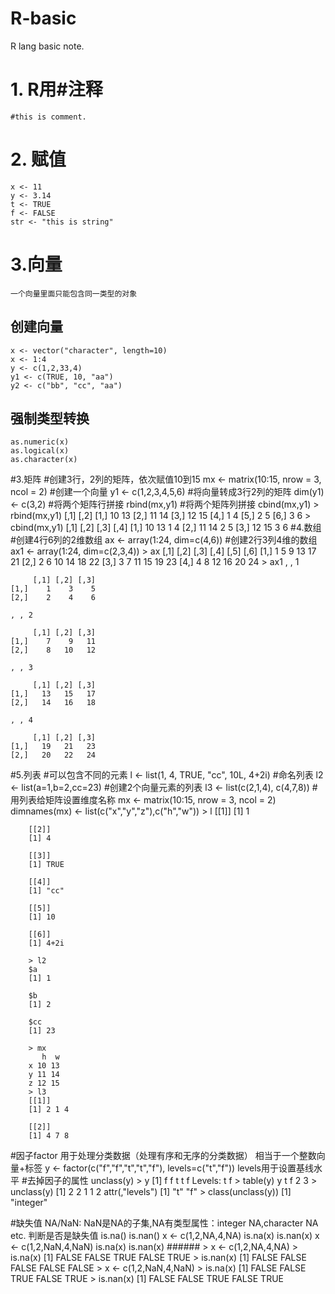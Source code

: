 # R-basic
R lang basic note.
# 1. R用#注释
    #this is comment.

# 2. 赋值
    x <- 11
    y <- 3.14
    t <- TRUE
    f <- FALSE
    str <- "this is string"

# 3.向量
    一个向量里面只能包含同一类型的对象
## 创建向量
    x <- vector("character", length=10)
    x <- 1:4
    y <- c(1,2,33,4)
    y1 <- c(TRUE, 10, "aa")
    y2 <- c("bb", "cc", "aa")

## 强制类型转换
    as.numeric(x)
    as.logical(x)
    as.character(x)
#3.矩阵
    #创建3行，2列的矩阵，依次赋值10到15
    mx <- matrix(10:15, nrow = 3, ncol = 2)
    #创建一个向量
    y1 <- c(1,2,3,4,5,6)
    #将向量转成3行2列的矩阵
    dim(y1) <- c(3,2)
    #将两个矩阵行拼接
    rbind(mx,y1)
    #将两个矩阵列拼接
    cbind(mx,y1)
    > rbind(mx,y1)
         [,1] [,2]
    [1,]   10   13
    [2,]   11   14
    [3,]   12   15
    [4,]    1    4
    [5,]    2    5
    [6,]    3    6
    > cbind(mx,y1)
         [,1] [,2] [,3] [,4]
    [1,]   10   13    1    4
    [2,]   11   14    2    5
    [3,]   12   15    3    6
#4.数组
    #创建4行6列的2维数组
    ax <- array(1:24, dim=c(4,6))
    #创建2行3列4维的数组
    ax1 <- array(1:24, dim=c(2,3,4))
    > ax
         [,1] [,2] [,3] [,4] [,5] [,6]
    [1,]    1    5    9   13   17   21
    [2,]    2    6   10   14   18   22
    [3,]    3    7   11   15   19   23
    [4,]    4    8   12   16   20   24
    > ax1
    , , 1

         [,1] [,2] [,3]
    [1,]    1    3    5
    [2,]    2    4    6

    , , 2

         [,1] [,2] [,3]
    [1,]    7    9   11
    [2,]    8   10   12

    , , 3

         [,1] [,2] [,3]
    [1,]   13   15   17
    [2,]   14   16   18

    , , 4

         [,1] [,2] [,3]
    [1,]   19   21   23
    [2,]   20   22   24
#5.列表
    #可以包含不同的元素
    l <- list(1, 4, TRUE, "cc", 10L, 4+2i)
    #命名列表
    l2 <- list(a=1,b=2,cc=23)
    #创建2个向量元素的列表
    l3 <- list(c(2,1,4), c(4,7,8))
    #用列表给矩阵设置维度名称
    mx <- matrix(10:15, nrow = 3, ncol = 2)
    dimnames(mx) <- list(c("x","y","z"),c("h","w"))
        > l
        [[1]]
        [1] 1

        [[2]]
        [1] 4

        [[3]]
        [1] TRUE

        [[4]]
        [1] "cc"

        [[5]]
        [1] 10

        [[6]]
        [1] 4+2i

        > l2
        $a
        [1] 1

        $b
        [1] 2

        $cc
        [1] 23

        > mx
           h  w
        x 10 13
        y 11 14
        z 12 15
        > l3
        [[1]]
        [1] 2 1 4

        [[2]]
        [1] 4 7 8
#因子factor
    用于处理分类数据（处理有序和无序的分类数据）
    相当于一个整数向量+标签
    y <- factor(c("f","f","t","t","f"), levels=c("t","f"))
    levels用于设置基线水平
    #去掉因子的属性
    unclass(y)
    > y
    [1] f f t t f
    Levels: t f
    > table(y)
    y
    t f 
    2 3 
    > unclass(y)
    [1] 2 2 1 1 2
    attr(,"levels")
    [1] "t" "f"
    > class(unclass(y))
    [1] "integer"


#缺失值
    NA/NaN: NaN是NA的子集,NA有类型属性：integer NA,character NA etc.
    判断是否是缺失值
    is.na()
    is.nan()
    x <- c(1,2,NA,4,NA)
    is.na(x)
    is.nan(x)
    x <- c(1,2,NaN,4,NaN)
    is.na(x)
    is.nan(x)
    ######
    > x <- c(1,2,NA,4,NA)
    > is.na(x)
    [1] FALSE FALSE  TRUE FALSE  TRUE
    > is.nan(x)
    [1] FALSE FALSE FALSE FALSE FALSE
    > x <- c(1,2,NaN,4,NaN)
    > is.na(x)
    [1] FALSE FALSE  TRUE FALSE  TRUE
    > is.nan(x)
    [1] FALSE FALSE  TRUE FALSE  TRUE
